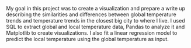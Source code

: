 My goal in this project was to create a visualization and prepare a write up describing the similarities and differences between global temperature trends and temperature trends in the closest big city to where I live. I used SQL to extract global and local temperature data, Pandas to analyze it and Matplotlib to create visualizations. I also fit a linear regression model to predict the local temperature using the global temperature as input.
